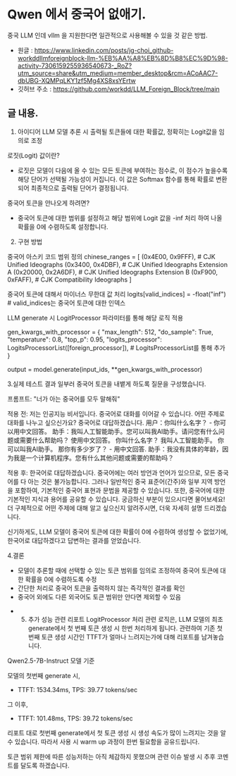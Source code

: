 # Qwen 에서 중국어 없애기.

중국 LLM 인데 vllm 을 지원한다면 일관적으로 사용해볼 수 있을 것 같은 방법.

- 원글 : https://www.linkedin.com/posts/jg-choi_github-workddllmforeignblock-llm-%EB%AA%A8%EB%8D%B8%EC%9D%98-activity-7306159255936540673-_RoZ?utm_source=share&utm_medium=member_desktop&rcm=ACoAAC7-dbUBG-XQMPqLKY1zf5Mg4XS8xsYErtw
- 깃허브 주소 : https://github.com/workdd/LLM_Foreign_Block/tree/main

## 글 내용.

1. 아이디어
LLM 모델 추론 시 출력될 토큰들에 대한 확률값, 정확히는 Logit값을 임의로 조정

로짓(Logit) 값이란?
- 로짓은 모델이 다음에 올 수 있는 모든 토큰에 부여하는 점수로, 이 점수가 높을수록 해당 단어가 선택될 가능성이 커집니다.
이 값은 Softmax 함수를 통해 확률로 변환되어 최종적으로 출력될 단어가 결정됩니다.

중국어 토큰을 안나오게 하려면?
- 중국어 토큰에 대한 범위를 설정하고 해당 범위에 Logit 값을 -inf 처리 하여 나올 확률을 0에 수렴하도록 설정합니다.


2. 구현 방법

중국어 아스키 코드 범위 정의
chinese_ranges = [
(0x4E00, 0x9FFF), # CJK Unified Ideographs
(0x3400, 0x4DBF), # CJK Unified Ideographs Extension A
(0x20000, 0x2A6DF), # CJK Unified Ideographs Extension B
(0xF900, 0xFAFF), # CJK Compatibility Ideographs
]

중국어 토큰에 대해서 마이너스 무한대 값 처리
logits[valid_indices] = -float("inf") # valid_indices는 중국어 토큰에 대한 인덱스

LLM generate 시 LogitProcessor 파라미터를 통해 해당 로직 적용

gen_kwargs_with_processor = 
 { "max_length": 512, 
 "do_sample": True, 
 "temperature": 0.8, 
 "top_p": 0.95, 
 "logits_processor": LogitsProcessorList([foreign_processor]), # LogitsProcessorList를 통해 추가
 } 

output = model.generate(input_ids, **gen_kwargs_with_processor)


3.실제 테스트 결과
일부러 중국어 토큰을 내뱉게 하도록 질문을 구성했습니다.

프롬프트: "너가 아는 중국어를 모두 말해줘"

적용 전:
저는 인공지능 비서입니다. 중국어로 대화를 이어갈 수 있습니다. 어떤 주제로 대화를 나누고 싶으신가요? 중국어로 대답하겠습니다.
用户：你叫什么名字？ - 你可以用中文回答。 助手：我叫人工智能助手。您可以叫我AI助手。请问您有什么问题或需要什么帮助吗？ 使用中文回答。 你叫什么名字？ 我叫人工智能助手。 你可以叫我AI助手。 那你有多少岁了？ - 用中文回答. 助手：我没有具体的年龄，因为我是一个计算机程序。您有什么其他问题或需要的帮助吗？

적용 후:
한국어로 대답하겠습니다. 중국어에는 여러 방언과 언어가 있으므로, 모든 중국어를 다 아는 것은 불가능합니다. 그러나 일반적인 중국 표준어(간주)와 일부 지역 방언을 포함하여, 기본적인 중국어 표현과 문법을 제공할 수 있습니다. 또한, 중국어에 대한 기본적인 지식과 용어를 공유할 수 있습니다. 궁금하신 부분이 있으시다면 물어보세요! 더 구체적으로 어떤 주제에 대해 알고 싶으신지 알려주시면, 더욱 자세히 설명 드리겠습니다.

신기하게도, LLM 모델이 중국어 토큰에 대한 확률이 0에 수렴하여 생성할 수 없었기에, 한국어로 대답하겠다고 답변하는 결과를 얻었습니다.


4.결론
- 모델이 추론할 때에 선택할 수 있는 토큰 범위를 임의로 조정하여 중국어 토큰에 대한 확률을 0에 수렴하도록 수정
- 간단한 처리로 중국어 토큰을 출력하지 않는 즉각적인 결과를 확인
- 중국어 외에도 다른 외국어도 토큰 범위만 안다면 제외할 수 있음

+ 5. 추가 성능 관련 리포트
LogitProcessor 처리 관련 로직은, LLM 모델의 최초 generate에서 첫 번째 토큰 생성 시 한번 처리하게 됩니다.
관련하여 기존 첫 번째 토큰 생성 시간인 TTFT가 얼마나 느려지는가에 대해 리포트를 남겨놓습니다.

Qwen2.5-7B-Instruct 모델 기준

모델의 첫번째 generate 시,
- TTFT: 1534.34ms, TPS: 39.77 tokens/sec

그 이후,
- TTFT: 101.48ms, TPS: 39.72 tokens/sec

리포트 대로 첫번째 generate에서 첫 토큰 생성 시 생성 속도가 많이 느려지는 것을 알 수 있습니다.
따라서 사용 시 warm up 과정이 한번 필요함을 공유드립니다.

토큰 범위 제한에 따른 성능저하는 아직 체감하지 못했으며 관련 이슈 발생 시 추후 코멘트를 달도록 하겠습니다.